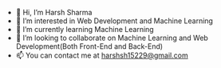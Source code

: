 - 👋 Hi, I’m Harsh Sharma
- 👀 I’m interested in Web Development and Machine Learning
- 🌱 I’m currently learning Machine Learning
- 💞️ I’m looking to collaborate on Machine Learning and Web Development(Both Front-End and Back-End)
- 📫 You can contact me at harshsh15229@gmail.com

<!---
Brutal15229/Brutal15229 is a ✨ special ✨ repository because its `README.md` (this file) appears on your GitHub profile.
You can click the Preview link to take a look at your changes.
--->
